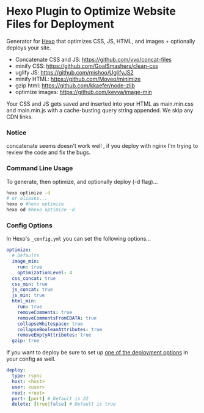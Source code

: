 # Hexo Plugin to Optimize Website Files for Deployment


Generator for [Hexo](http://hexo.io/) that optimizes CSS, JS, HTML, and images + optionally deploys your site.

- Concatenate CSS and JS: https://github.com/vvo/concat-files
- minify CSS: https://github.com/GoalSmashers/clean-css
- uglify JS: https://github.com/mishoo/UglifyJS2
- minify HTML: https://github.com/Moveo/minimize
- gzip html: https://github.com/kkaefer/node-zlib
- optimize images: https://github.com/kevva/image-min

Your CSS and JS gets saved and inserted into your HTML as main.min.css and main.min.js with a cache-busting query string appended. We skip any CDN links.

### Notice
concatenate seems doesn't work well , if you deploy with nginx 
I'm trying to review the code and fix the bugs.

### Command Line Usage

To generate, then optimize, and optionally deploy (-d flag)...

```bash
hexo optimize -d
# or aliases...
hexo o #hexo optimize
hexo od #hexo optimize -d
```

### Config Options
In Hexo's `_config.yml` you can set the following options...

```yml
optimize:
  # Defaults
  image_min:
    run: true
    optimizationLevel: 4
  css_concat: true
  css_min: true
  js_concat: true
  js_min: true
  html_min:
    run: true
    removeComments: true
    removeCommentsFromCDATA: true
    collapseWhitespace: true
    collapseBooleanAttributes: true
    removeEmptyAttributes: true
  gzip: true
```

If you want to deploy be sure to set up [one of the deployment options](http://hexo.io/docs/deployment.html) in your config as well. 

```yml
deploy:
  type: rsync
  host: <host>
  user: <user>
  root: <root>
  port: [port] # Default is 22
  delete: [true|false] # Default is true
```
